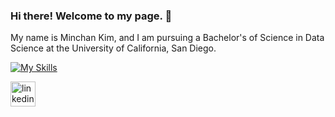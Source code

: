### Hi there! Welcome to my page. 👋

My name is Minchan Kim, and I am pursuing a Bachelor's of Science in Data Science at the University of California, San Diego.

[![My Skills](https://skillicons.dev/icons?i=py,sqlite,java,html,css,js)](https://skillicons.dev)

[<img src='https://cdn.jsdelivr.net/npm/simple-icons@3.0.1/icons/linkedin.svg' alt='linkedin' height='40'>](https://www.linkedin.com/in/minchankim/)  